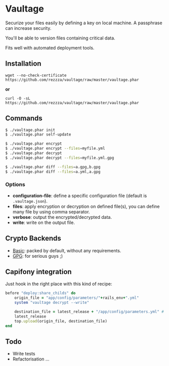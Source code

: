 # Vaultage

Securize your files easily by defining a key on local machine. A passphrase can
increase security.

You'll be able to version files containing critical data.

Fits well with automated deployment tools.

## Installation

`wget --no-check-certificate https://github.com/rezzza/vaultage/raw/master/vaultage.phar`

**or**

`curl -O -sL https://github.com/rezzza/vaultage/raw/master/vaultage.phar`

## Commands

```sh
$ ./vaultage.phar init
$ ./vaultage.phar self-update

$ ./vaultage.phar encrypt
$ ./vaultage.phar encrypt --files=myfile.yml
$ ./vaultage.phar decrypt
$ ./vaultage.phar decrypt --files=myfile.yml.gpg

$ ./vaultage.phar diff --files=a.gpg,b.gpg
$ ./vaultage.phar diff --files=a.yml,a.gpg
```

### Options
- **configuration-file**: define a specific configuration file (default is
  `.vaultage.json`).
- **files**: apply encryption or decryption on defined file(s), you can define
  many file by using comma separator.
- **verbose**: output the encrypted/decrypted data.
- **write**: write on the output file.

## Crypto Backends

- [Basic](doc/backend_basic.md): packed by default, without any requirements.
- [GPG](doc/backend_gpg.md): for serious guys ;)

## Capifony integration

Just hook in the right place with this kind of recipe:

```ruby
before "deploy:share_childs" do
    origin_file = "app/config/parameters/"+rails_env+".yml"
    system "vaultage decrypt --write"

    destination_file = latest_release + "/app/config/parameters.yml" # Notice the
    latest_release
    top.upload(origin_file, destination_file)
end
```

## Todo

- Write tests
- Refactorisation ...
